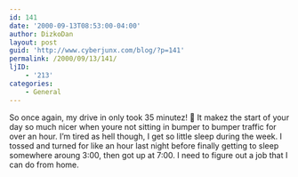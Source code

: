 ```yaml
---
id: 141
date: '2000-09-13T08:53:00-04:00'
author: DizkoDan
layout: post
guid: 'http://www.cyberjunx.com/blog/?p=141'
permalink: /2000/09/13/141/
ljID:
    - '213'
categories:
    - General
---
```


So once again, my drive in only took 35 minutez! 🙂 It makez the start of your day so much nicer when youre not sitting in bumper to bumper traffic for over an hour. I’m tired as hell though, I get so little sleep during the week. I tossed and turned for like an hour last night before finally getting to sleep somewhere aroung 3:00, then got up at 7:00. I need to figure out a job that I can do from home.